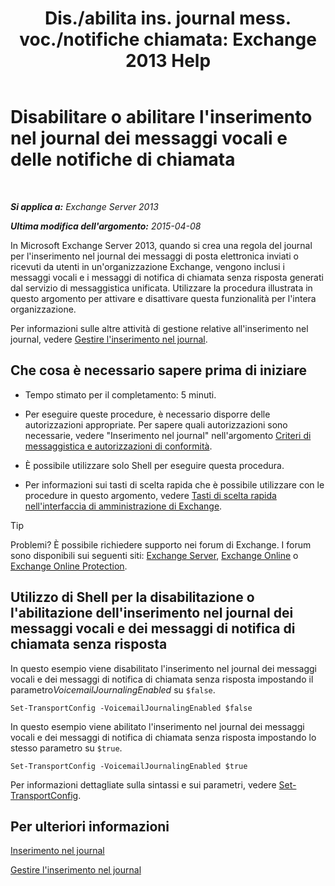 ﻿---
title: 'Dis./abilita ins. journal mess. voc./notifiche chiamata: Exchange 2013 Help'
TOCTitle: Disabilitare o abilitare l'inserimento nel journal dei messaggi vocali e delle notifiche di chiamata
ms:assetid: 5164a92e-69e6-4339-b80c-0cfbf0dc0198
ms:mtpsurl: https://technet.microsoft.com/it-it/library/Bb201690(v=EXCHG.150)
ms:contentKeyID: 50480591
ms.date: 05/22/2018
mtps_version: v=EXCHG.150
ms.translationtype: MT
---

# Disabilitare o abilitare l'inserimento nel journal dei messaggi vocali e delle notifiche di chiamata

 

_**Si applica a:** Exchange Server 2013_

_**Ultima modifica dell'argomento:** 2015-04-08_

In Microsoft Exchange Server 2013, quando si crea una regola del journal per l'inserimento nel journal dei messaggi di posta elettronica inviati o ricevuti da utenti in un'organizzazione Exchange, vengono inclusi i messaggi vocali e i messaggi di notifica di chiamata senza risposta generati dal servizio di messaggistica unificata. Utilizzare la procedura illustrata in questo argomento per attivare e disattivare questa funzionalità per l'intera organizzazione.

Per informazioni sulle altre attività di gestione relative all'inserimento nel journal, vedere [Gestire l'inserimento nel journal](https://docs.microsoft.com/it-it/exchange/security-and-compliance/journaling/manage-journaling).

## Che cosa è necessario sapere prima di iniziare

  - Tempo stimato per il completamento: 5 minuti.

  - Per eseguire queste procedure, è necessario disporre delle autorizzazioni appropriate. Per sapere quali autorizzazioni sono necessarie, vedere "Inserimento nel journal" nell'argomento [Criteri di messaggistica e autorizzazioni di conformità](messaging-policy-and-compliance-permissions-exchange-2013-help.md).

  - È possibile utilizzare solo Shell per eseguire questa procedura.

  - Per informazioni sui tasti di scelta rapida che è possibile utilizzare con le procedure in questo argomento, vedere [Tasti di scelta rapida nell'interfaccia di amministrazione di Exchange](keyboard-shortcuts-in-the-exchange-admin-center-exchange-online-protection-help.md).


> [!TIP]
> Problemi? È possibile richiedere supporto nei forum di Exchange. I forum sono disponibili sui seguenti siti: <A href="https://go.microsoft.com/fwlink/p/?linkid=60612">Exchange Server</A>, <A href="https://go.microsoft.com/fwlink/p/?linkid=267542">Exchange Online</A> o <A href="https://go.microsoft.com/fwlink/p/?linkid=285351">Exchange Online Protection</A>.



## Utilizzo di Shell per la disabilitazione o l'abilitazione dell'inserimento nel journal dei messaggi vocali e dei messaggi di notifica di chiamata senza risposta

In questo esempio viene disabilitato l'inserimento nel journal dei messaggi vocali e dei messaggi di notifica di chiamata senza risposta impostando il parametro*VoicemailJournalingEnabled* su `$false`.

    Set-TransportConfig -VoicemailJournalingEnabled $false

In questo esempio viene abilitato l'inserimento nel journal dei messaggi vocali e dei messaggi di notifica di chiamata senza risposta impostando lo stesso parametro su `$true`.

    Set-TransportConfig -VoicemailJournalingEnabled $true

Per informazioni dettagliate sulla sintassi e sui parametri, vedere [Set-TransportConfig](https://technet.microsoft.com/it-it/library/bb124151\(v=exchg.150\)).

## Per ulteriori informazioni

[Inserimento nel journal](journaling-exchange-2013-help.md)

[Gestire l'inserimento nel journal](https://docs.microsoft.com/it-it/exchange/security-and-compliance/journaling/manage-journaling)

